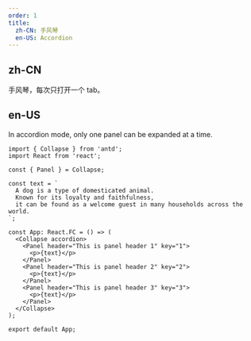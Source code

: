 ```yaml
---
order: 1
title:
  zh-CN: 手风琴
  en-US: Accordion
---
```


## zh-CN

手风琴，每次只打开一个 tab。

## en-US

In accordion mode, only one panel can be expanded at a time.

```tsx
import { Collapse } from 'antd';
import React from 'react';

const { Panel } = Collapse;

const text = `
  A dog is a type of domesticated animal.
  Known for its loyalty and faithfulness,
  it can be found as a welcome guest in many households across the world.
`;

const App: React.FC = () => (
  <Collapse accordion>
    <Panel header="This is panel header 1" key="1">
      <p>{text}</p>
    </Panel>
    <Panel header="This is panel header 2" key="2">
      <p>{text}</p>
    </Panel>
    <Panel header="This is panel header 3" key="3">
      <p>{text}</p>
    </Panel>
  </Collapse>
);

export default App;
```
